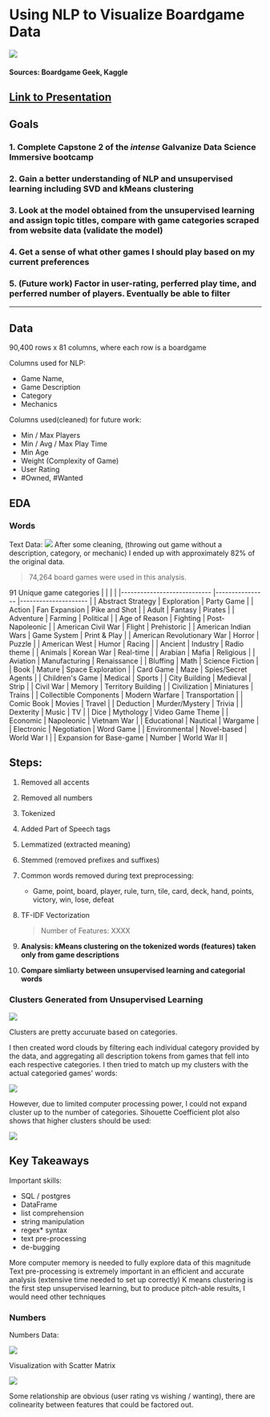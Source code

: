 # Using NLP to Visualize Boardgame Data
<img src='img/title.png'>

#### Sources: Boardgame Geek, Kaggle
  
<a href src='https://docs.google.com/presentation/d/1R9CXUHmiZFaTbLBjx4OSr5cFS4R2bOBl8BYCSvYybeg'>Link to Presentation</a>
--- 
## Goals  

### 1. Complete Capstone 2 of the *intense* Galvanize Data Science Immersive bootcamp
### 2. Gain a better understanding of NLP and unsupervised learning including SVD and kMeans clustering
### 3. Look at the model obtained from the unsupervised learning and assign topic titles, compare with game categories scraped from website data (validate the model)
### 4. Get a sense of what other games I should play based on my current preferences
### 5. (Future work) Factor in user-rating, perferred play time, and perferred number of players. Eventually be able to filter

---
<!-- I was one of those people who thought *Monopoly* and *LIFE* when friends mention "boardgame night." But actually, there are *a lot* of boardgames out there. Boardgame Geek alone has over 80k in their database. And they don't even have Monoploy listed as one of them. I have only tried a couple outside of the normall family game night, including Catan, Betrayal, CodeNames.   
How does one pick what else to try? These games aren't cheap. And rightly so: it's a form of art. A good game has meticuluous designed mechanics, intricately illustrated art, and thoughtfully created pieces.  

  Thus is the motivation for the topic of this project. Using what I know I love, I'd like to predict a game I've yet to play but would enjoy. Sure, I can just go to Boardgame Geek to see the recommended games, but the Data Scientist says "where's the fun in that?!" -->
## Data
90,400 rows x 81 columns, where each row is a boardgame

Columns used for NLP: 
* Game Name, 
* Game Description
* Category
* Mechanics
  
Columns used(cleaned) for future work:
* Min / Max Players
* Min / Avg / Max Play Time
* Min Age
* Weight (Complexity of Game)
* User Rating
* #Owned, #Wanted
## EDA

### Words

Text Data:
<img src='img/worddf.png'>
After some cleaning, (throwing out game without a description, category, or mechanic) I ended up with approximately 82% of the original data.   
> 74,264 board games were used in this analysis.

91 Unique game categories
|                            	|                	|                     	|
|----------------------------	|----------------	|---------------------	|
| Abstract Strategy          	| Exploration    	| Party Game          	|
| Action                     	| Fan Expansion  	| Pike and Shot       	|
| Adult                      	| Fantasy        	| Pirates             	|
| Adventure                  	| Farming        	| Political           	|
| Age of Reason              	| Fighting       	| Post-Napoleonic     	|
| American Civil War         	| Flight         	| Prehistoric         	|
| American Indian Wars       	| Game System    	| Print & Play        	|
| American Revolutionary War 	| Horror         	| Puzzle              	|
| American West              	| Humor          	| Racing              	|
| Ancient                    	| Industry       	| Radio theme         	|
| Animals                    	| Korean War     	| Real-time           	|
| Arabian                    	| Mafia          	| Religious           	|
| Aviation                   	| Manufacturing  	| Renaissance         	|
| Bluffing                   	| Math           	| Science Fiction     	|
| Book                       	| Mature         	| Space Exploration   	|
| Card Game                  	| Maze           	| Spies/Secret Agents 	|
| Children's Game            	| Medical        	| Sports              	|
| City Building              	| Medieval       	| Strip               	|
| Civil War                  	| Memory         	| Territory Building  	|
| Civilization               	| Miniatures     	| Trains              	|
| Collectible Components     	| Modern Warfare 	| Transportation      	|
| Comic Book                 	| Movies         	| Travel              	|
| Deduction                  	| Murder/Mystery 	| Trivia              	|
| Dexterity                  	| Music          	| TV                  	|
| Dice                       	| Mythology      	| Video Game Theme    	|
| Economic                   	| Napoleonic     	| Vietnam War         	|
| Educational                	| Nautical       	| Wargame             	|
| Electronic                 	| Negotiation    	| Word Game           	|
| Environmental              	| Novel-based    	| World War I         	|
| Expansion for Base-game    	| Number         	| World War II        	|

## Steps: 
1. Removed all accents
2. Removed all numbers
3. Tokenized
4. Added Part of Speech tags
5. Lemmatized (extracted meaning)
6. Stemmed (removed prefixes and suffixes)
7. Common words removed during text preprocessing:
    * Game, point, board, player, rule, turn, tile, card, deck, hand, points, victory, win, lose, defeat
8. TF-IDF Vectorization
      > Number of Features: XXXX
  
9.  **Analysis: kMeans clustering on the tokenized words (features) taken only from game descriptions**   

10.  **Compare simliarty between unsupervised learning and categorial words**

### Clusters Generated from Unsupervised Learning
<img src='img/clustered.png'>

Clusters are pretty accuruate based on categories.

I then created word clouds by filtering each individual category provided by the data, and aggregating all description tokens from games that fell into each respective categories. I then tried to match up my clusters with the actual categoried games' words:

<img src='img/cats.png'>

   
However, due to limited computer processing power, I could not expand cluster up to the number of categories. Sihouette Coefficient plot also shows that higher clusters should be used:

<img src='img/sil.png'>

## Key Takeaways

Important skills:
* SQL / postgres
* DataFrame 
* list comprehension
* string manipulation
* regex* syntax
* text pre-processing
* de-bugging

More computer memory is needed to fully explore data of this magnitude
Text pre-processing is extremely important in an efficient and accurate analysis (extensive time needed to set up correctly)
K means clustering is the first step unsupervised learning, but to produce pitch-able results, I would need other techniques

### Numbers
Numbers Data:  

<img src='img/numdf.png'>

Visualization with Scatter Matrix  

<img src='img/scatter.png'> 

Some relationship are obvious (user rating vs wishing / wanting), there are colinearity between features that could be factored out.